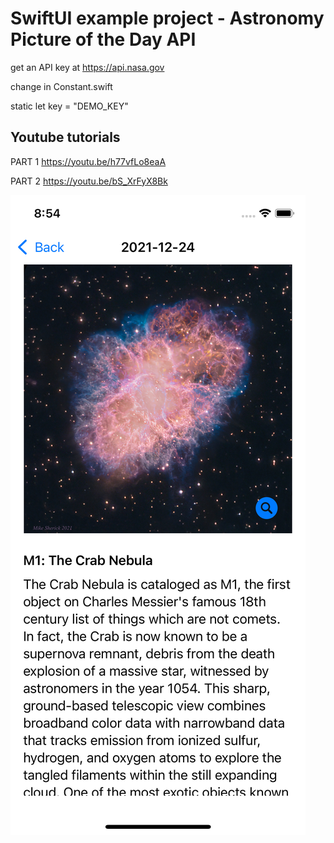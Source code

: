 # SwiftUI example project - Astronomy Picture of the Day API

get an API key at https://api.nasa.gov

change in Constant.swift

static let key = "DEMO_KEY"


## Youtube tutorials
PART 1  https://youtu.be/h77vfLo8eaA

PART 2 https://youtu.be/bS_XrFyX8Bk


 ![](AstroPic/images/detail.png)
